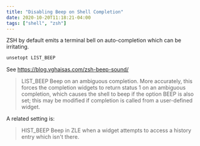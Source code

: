 ```yaml
---
title: "Disabling Beep on Shell Completion"
date: 2020-10-20T11:18:21-04:00
tags: ["shell", "zsh"]
---
```


ZSH by default emits a terminal bell on auto-completion which can be irritating.

```bash
unsetopt LIST_BEEP
```

See https://blog.vghaisas.com/zsh-beep-sound/

> LIST_BEEP
> Beep  on  an  ambiguous  completion.   More  accurately, this forces the completion widgets to return status 1 on an ambiguous completion, which causes the shell to beep if the option BEEP is also set; this may be modified if completion is called from a user-defined widget.

A related setting is:

> HIST_BEEP
> Beep in ZLE when a widget attempts to access a history entry which isn't there.

<!--more-->
